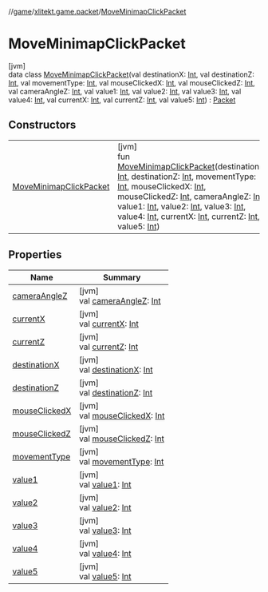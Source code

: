 //[game](../../../index.md)/[xlitekt.game.packet](../index.md)/[MoveMinimapClickPacket](index.md)

# MoveMinimapClickPacket

[jvm]\
data class [MoveMinimapClickPacket](index.md)(val destinationX: [Int](https://kotlinlang.org/api/latest/jvm/stdlib/kotlin/-int/index.html), val destinationZ: [Int](https://kotlinlang.org/api/latest/jvm/stdlib/kotlin/-int/index.html), val movementType: [Int](https://kotlinlang.org/api/latest/jvm/stdlib/kotlin/-int/index.html), val mouseClickedX: [Int](https://kotlinlang.org/api/latest/jvm/stdlib/kotlin/-int/index.html), val mouseClickedZ: [Int](https://kotlinlang.org/api/latest/jvm/stdlib/kotlin/-int/index.html), val cameraAngleZ: [Int](https://kotlinlang.org/api/latest/jvm/stdlib/kotlin/-int/index.html), val value1: [Int](https://kotlinlang.org/api/latest/jvm/stdlib/kotlin/-int/index.html), val value2: [Int](https://kotlinlang.org/api/latest/jvm/stdlib/kotlin/-int/index.html), val value3: [Int](https://kotlinlang.org/api/latest/jvm/stdlib/kotlin/-int/index.html), val value4: [Int](https://kotlinlang.org/api/latest/jvm/stdlib/kotlin/-int/index.html), val currentX: [Int](https://kotlinlang.org/api/latest/jvm/stdlib/kotlin/-int/index.html), val currentZ: [Int](https://kotlinlang.org/api/latest/jvm/stdlib/kotlin/-int/index.html), val value5: [Int](https://kotlinlang.org/api/latest/jvm/stdlib/kotlin/-int/index.html)) : [Packet](../-packet/index.md)

## Constructors

| | |
|---|---|
| [MoveMinimapClickPacket](-move-minimap-click-packet.md) | [jvm]<br>fun [MoveMinimapClickPacket](-move-minimap-click-packet.md)(destinationX: [Int](https://kotlinlang.org/api/latest/jvm/stdlib/kotlin/-int/index.html), destinationZ: [Int](https://kotlinlang.org/api/latest/jvm/stdlib/kotlin/-int/index.html), movementType: [Int](https://kotlinlang.org/api/latest/jvm/stdlib/kotlin/-int/index.html), mouseClickedX: [Int](https://kotlinlang.org/api/latest/jvm/stdlib/kotlin/-int/index.html), mouseClickedZ: [Int](https://kotlinlang.org/api/latest/jvm/stdlib/kotlin/-int/index.html), cameraAngleZ: [Int](https://kotlinlang.org/api/latest/jvm/stdlib/kotlin/-int/index.html), value1: [Int](https://kotlinlang.org/api/latest/jvm/stdlib/kotlin/-int/index.html), value2: [Int](https://kotlinlang.org/api/latest/jvm/stdlib/kotlin/-int/index.html), value3: [Int](https://kotlinlang.org/api/latest/jvm/stdlib/kotlin/-int/index.html), value4: [Int](https://kotlinlang.org/api/latest/jvm/stdlib/kotlin/-int/index.html), currentX: [Int](https://kotlinlang.org/api/latest/jvm/stdlib/kotlin/-int/index.html), currentZ: [Int](https://kotlinlang.org/api/latest/jvm/stdlib/kotlin/-int/index.html), value5: [Int](https://kotlinlang.org/api/latest/jvm/stdlib/kotlin/-int/index.html)) |

## Properties

| Name | Summary |
|---|---|
| [cameraAngleZ](camera-angle-z.md) | [jvm]<br>val [cameraAngleZ](camera-angle-z.md): [Int](https://kotlinlang.org/api/latest/jvm/stdlib/kotlin/-int/index.html) |
| [currentX](current-x.md) | [jvm]<br>val [currentX](current-x.md): [Int](https://kotlinlang.org/api/latest/jvm/stdlib/kotlin/-int/index.html) |
| [currentZ](current-z.md) | [jvm]<br>val [currentZ](current-z.md): [Int](https://kotlinlang.org/api/latest/jvm/stdlib/kotlin/-int/index.html) |
| [destinationX](destination-x.md) | [jvm]<br>val [destinationX](destination-x.md): [Int](https://kotlinlang.org/api/latest/jvm/stdlib/kotlin/-int/index.html) |
| [destinationZ](destination-z.md) | [jvm]<br>val [destinationZ](destination-z.md): [Int](https://kotlinlang.org/api/latest/jvm/stdlib/kotlin/-int/index.html) |
| [mouseClickedX](mouse-clicked-x.md) | [jvm]<br>val [mouseClickedX](mouse-clicked-x.md): [Int](https://kotlinlang.org/api/latest/jvm/stdlib/kotlin/-int/index.html) |
| [mouseClickedZ](mouse-clicked-z.md) | [jvm]<br>val [mouseClickedZ](mouse-clicked-z.md): [Int](https://kotlinlang.org/api/latest/jvm/stdlib/kotlin/-int/index.html) |
| [movementType](movement-type.md) | [jvm]<br>val [movementType](movement-type.md): [Int](https://kotlinlang.org/api/latest/jvm/stdlib/kotlin/-int/index.html) |
| [value1](value1.md) | [jvm]<br>val [value1](value1.md): [Int](https://kotlinlang.org/api/latest/jvm/stdlib/kotlin/-int/index.html) |
| [value2](value2.md) | [jvm]<br>val [value2](value2.md): [Int](https://kotlinlang.org/api/latest/jvm/stdlib/kotlin/-int/index.html) |
| [value3](value3.md) | [jvm]<br>val [value3](value3.md): [Int](https://kotlinlang.org/api/latest/jvm/stdlib/kotlin/-int/index.html) |
| [value4](value4.md) | [jvm]<br>val [value4](value4.md): [Int](https://kotlinlang.org/api/latest/jvm/stdlib/kotlin/-int/index.html) |
| [value5](value5.md) | [jvm]<br>val [value5](value5.md): [Int](https://kotlinlang.org/api/latest/jvm/stdlib/kotlin/-int/index.html) |
